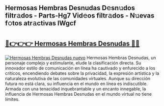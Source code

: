 ## Hermosas Hembras Desnudas D𝚎sn𝚞dos filtr𝚊dos - Parts-Hg7 Vid𝚎os filtr𝚊dos - N𝚞evas f𝚘tos atr𝚊ctivas lWgcf

# <h2><a href="http://mb1ubi.tromn.icu/?c=Hermosas+Hembras+Desnudas">🔗👉👉👉 Hermosas Hembras Desnudas 🔗🔗</a></h2>

[![Hermosas Hembras Desnudas nuevo](https://i.imgur.com/pEAQMta.gif)](http://mb1ubi.tromn.icu/?c=Hermosas+Hembras+Desnudas)
Hermosas Hembras Desnudas, un personaje complejo y estimulante, elude la clasificación directa. Su innovador estilo de comunicación en línea ha cautivado y enfurecido a los críticos, encendiendo debates sobre la privacidad, la expresión artística y la naturaleza evolutiva de las comunidades virtuales. Aunque su dirección futura no está clara, su influencia en el mundo en línea es indiscutible. Armada con una tenacidad inquebrantable y un encanto innegable, la influencia de Hermosas Hembras Desnudas en el mundo virtual no tiene límites.
